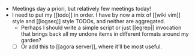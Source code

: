 - Meetings day a priori, but relatively few meetings today!
- I need to put my [[todo]] in order. I have by now a mix of [[wiki vim]] style and [[logseq]] style TODOs, and neither are aggregated.
  - Perhaps I should write a simple script or just [[egrep]] invocation that brings back all my undone items in different formats around my garden?
  - [ ] Or add this to [[agora server]], where it'll be most useful.
